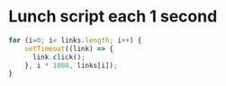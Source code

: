# Lunch script each 1 second
```javascript
for (i=0; i< links.length; i++) {
    setTimeout((link) => {
	  link.click();
    }, i * 1000, links[i]);
}
```

